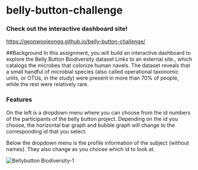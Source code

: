 # belly-button-challenge

### Check out the interactive dashboard site! 
https://geonwoojeongg.github.io/belly-button-challenge/

##Background
In this assignment, you will build an interactive dashboard to explore the Belly Button Biodiversity dataset Links to an external site., which catalogs the microbes that colonize human navels.
The dataset reveals that a small handful of microbial species (also called operational taxonomic units, or OTUs, in the study) were present in more than 70% of people, while the rest were relatively rare.

### Features
On the left is a dropdown menu where you can choose from the id numbers of the participants of the belly button project. Depending on the id you choose, the horizontal bar graph and bubble graph will change to the corresponding id that you select. 

Below the dropdown menu is the profile information of the subject (without names). They also change as you choose which id to look at. 

![Bellybutton Biodiversity-1](https://user-images.githubusercontent.com/115575880/217936739-64f12288-48ee-451e-b4be-e59bdf541981.jpg)

